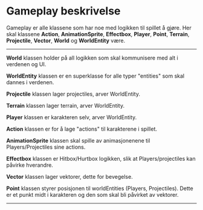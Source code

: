 # Gameplay beskrivelse

Gameplay er alle klassene som har noe med logikken til spillet å gjøre. 
Her skal klassene **Action**, **AnimationSprite**, **Effectbox**, **Player**, **Point**, **Terrain**, **Projectile**, **Vector**, **World** og **WorldEntity** være.

---

**World** klassen holder på all logikken som skal kommunisere med alt i verdenen og UI.

**WorldEntity** klassen er en superklasse for alle typer "entities" som skal dannes i verdenen.

**Projectile** klassen lager projectiles, arver WorldEntity.

**Terrain** klassen lager terrain, arver WorldEntity.

**Player** klassen er karakteren selv, arver WorldEntity.

**Action** klassen er for å lage "actions" til karakterene i spillet. 

**AnimationSprite** klassen skal spille av animasjonenene til Players/Projectiles sine actions.

**Effectbox** klassen er Hitbox/Hurtbox logikken, slik at Players/projectiles kan påvirke hverandre.

**Vector** klassen lager vektorer, dette for bevegelse.

**Point** klassen styrer posisjonen til worldEntities (Players, Projectiles). Dette er et punkt midt i karakteren og den som skal bli påvirket av vektorer.


---